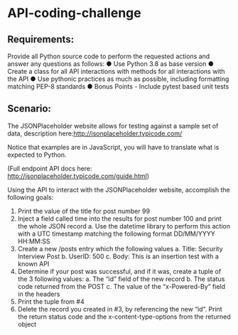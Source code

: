# API-coding-challenge

## Requirements:

Provide all Python source code to perform the requested actions and answer any questions as follows:
● Use Python 3.8 as base version
● Create a class for all API interactions with methods for all interactions with the API
● Use pythonic practices as much as possible, including formatting matching PEP-8
standards
● Bonus Points - Include pytest based unit tests

## Scenario:

The JSONPlaceholder website allows for testing against a sample set of data, description here:http://jsonplaceholder.typicode.com/

Notice that examples are in JavaScript, you will have to translate what is expected to Python. 

(Full endpoint API docs here: http://jsonplaceholder.typicode.com/guide.html)

Using the API to interact with the JSONPlaceholder website, accomplish the following goals:

1. Print the value of the title for post number 99
2. Inject a field called time into the results for post number 100 and print the whole JSON
record
    a. Use the datetime library to perform this action with a UTC timestamp matching the following format DD/MM/YYYY HH:MM:SS
3. Create a new /posts entry which the following values
    a. Title: Security Interview Post
    b. UserID: 500
    c. Body: This is an insertion test with a known API
4. Determine if your post was successful, and if it was, create a tuple of the 3 following values:
    a. The “id” field of the new record
    b. The status code returned from the POST
    c. The value of the “x-Powered-By” field in the headers
5. Print the tuple from #4
6. Delete the record you created in #3, by referencing the new “id”. Print the return status
code and the x-content-type-options from the returned object
